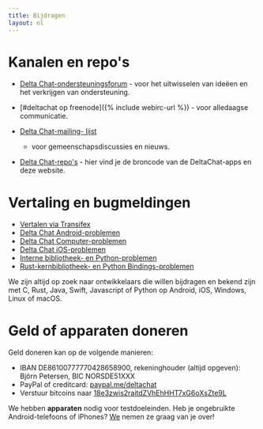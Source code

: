 ```yaml
---
title: Bijdragen
layout: nl
---
```


# Kanalen en repo's

- [Delta Chat-ondersteuningsforum](https://support.delta.chat) - voor het uitwisselen van
  ideëen en het verkrijgen van ondersteuning.

- [#deltachat op freenode]({% include webirc-url %}) - voor alledaagse communicatie.

- [Delta Chat-mailing-
  lijst](https://lists.codespeak.net/postorius/lists/delta.codespeak.net/) 
  - voor gemeenschapsdiscussies en nieuws.

- [Delta Chat-repo's](https://github.com/deltachat/) - hier vind je 
  de broncode van de DeltaChat-apps en deze website.

# Vertaling en bugmeldingen 

- [Vertalen via Transifex](https://www.transifex.com/delta-chat/public/)
- [Delta Chat Android-problemen](https://github.com/deltachat/deltachat-android/issues)
- [Delta Chat Computer-problemen](https://github.com/deltachat/deltachat-desktop/issues)
- [Delta Chat iOS-problemen](https://github.com/deltachat/deltachat-ios/issues)
- [Interne bibliotheek- en Python-problemen](https://github.com/deltachat/deltachat-core/issues)
- [Rust-kernbibliotheek- en Python Bindings-problemen](https://github.com/deltachat/deltachat-core-rust/issues)

We zijn altijd op zoek naar ontwikkelaars die willen bijdragen en bekend zijn met 
C, Rust, Java, Swift, Javascript of Python op Android, iOS, Windows, Linux of macOS.


# Geld of apparaten doneren

Geld doneren kan op de volgende manieren:

- IBAN DE86100777770428658900, rekeninghouder (altijd opgeven): Björn Petersen, BIC NORSDE51XXX
- PayPal of creditcard: [paypal.me/deltachat](https://paypal.me/deltachat/20)
- Verstuur bitcoins naar [18e3zwis2raitdZVhEhHHT7xG6oXsZte9L](bitcoin:18e3zwis2raitdZVhEhHHT7xG6oXsZte9L)

We hebben **apparaten** nodig voor testdoeleinden. Heb je ongebruikte Android-telefoons of iPhones?
[We](imprint) nemen ze graag van je over!
